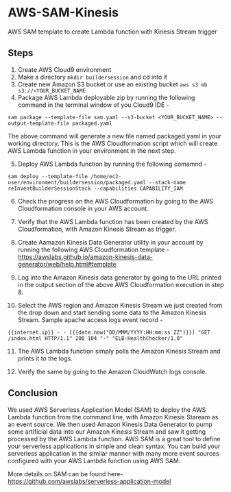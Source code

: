 # AWS-SAM-Kinesis
AWS SAM template to create Lambda function with Kinesis Stream trigger

Steps
-----------------

1. Create AWS Cloud9 environment
2. Make a directory `` mkdir buildersession `` and cd into it
3. Create new Amazon S3 bucket or use an existing bucket ``aws s3 mb s3://<YOUR_BUCKET_NAME ``
4. Package AWS Lambda deployable zip by running the following command in the terminal window of you Cloud9 IDE - 

``sam package --template-file sam.yaml --s3-bucket <YOUR_BUCKET_NAME> --output-template-file packaged.yaml``

The above command will generate a new file named packaged.yaml in your working directory. This is the AWS Cloudformation script which will create AWS Lambda function in your environment in the next step.

5. Deploy AWS Lambda function by running the following comamnd - 

``sam deploy --template-file /home/ec2-user/environment/buildersession/packaged.yaml --stack-name reInventBuilderSessionStack --capabilities CAPABILITY_IAM``

6. Check the progress on the AWS Cloudformation by going to the AWS Cloudformation console in your AWS account.

7. Verify that the AWS Lambda function has been created by the AWS Cloudformation, with Amazon Kinesis Stream as trigger.

8. Create Aamazon Kinesis Data Generator utility in your account by running the following AWS Cloudformation template - https://awslabs.github.io/amazon-kinesis-data-generator/web/help.html#template 

9. Log into the Amazon Kinesis data generator by going to the URL printed in the output section of the above AWS Cloudformation execution in step 8.

10. Select the AWS region and Amazon Kinesis Stream we just created from the drop down and start sending some data to the Amazon Kinesis Stream. Sample apache access logs event record - 

``{{internet.ip}} - - [{{date.now("DD/MMM/YYYY:HH:mm:ss ZZ")}}] "GET /index.html HTTP/1.1" 200 104 "-" "ELB-HealthChecker/1.0" ``

11. The AWS Lambda function simply polls the Amazon Kinesis Stream and prints it to the logs.

12. Verify the same by going to the Amazon CloudWatch logs console.


Conclusion
-----------------

We used AWS Serverless Application Model (SAM) to deploy the AWS Lambda function from the command line, with Amazon Kinesis Staream as an event source. We then used Amazon Kinesis Data Generator to pump some artificial data into our Amazon Kinesis Stream and saw it getting processed by the AWS Lambda function. AWS SAM is a great tool to define your serverless applications in simple and clean syntax. You can build your serverless application in the similar manner with many more event sources configured with your AWS Lambda function using AWS SAM.

More details on SAM can be found here- https://github.com/awslabs/serverless-application-model 

